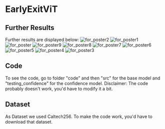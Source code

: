 # EarlyExitViT

## Further Results
Further results are displayed below: 
![for_poster2](https://github.com/tinkilol/EarlyExitViT/assets/116383349/72bbad08-2ee8-4e3a-9443-4b2e69ed5b01)
![for_poster1](https://github.com/tinkilol/EarlyExitViT/assets/116383349/ee87a95a-0133-4110-a3a5-4a00eb27a99e)
![for_poster](https://github.com/tinkilol/EarlyExitViT/assets/116383349/e33a0831-3898-478b-bf48-eea5656441ee)
![for_poster9](https://github.com/tinkilol/EarlyExitViT/assets/116383349/f5b68a57-9be8-40ed-8157-203305761768)
![for_poster8](https://github.com/tinkilol/EarlyExitViT/assets/116383349/f4a9551b-39b0-41f0-aae7-eb0e88697695)
![for_poster7](https://github.com/tinkilol/EarlyExitViT/assets/116383349/53d8391a-8f9f-44b5-a813-0a5800fd6ec2)
![for_poster6](https://github.com/tinkilol/EarlyExitViT/assets/116383349/7b782f19-0d22-431e-9d31-c68bc03b373b)
![for_poster5](https://github.com/tinkilol/EarlyExitViT/assets/116383349/d9498e6b-d4f4-475b-8b65-1cce1f91f679)
![for_poster4](https://github.com/tinkilol/EarlyExitViT/assets/116383349/c055cf38-a569-45ba-97ee-4647d62c8e56)
![for_poster3](https://github.com/tinkilol/EarlyExitViT/assets/116383349/6d663b91-d2e8-443e-9a5b-2673ca59c7d6)

## Code
To see the code, go to folder "code" and then "src" for the base model and "testing_confidence" for the confidence model. Disclaimer: The code probably doesn't work, you'd have to modify it a bit.

## Dataset
As Dataset we used Caltech256. To make the code work, you'd have to download that dataset.
